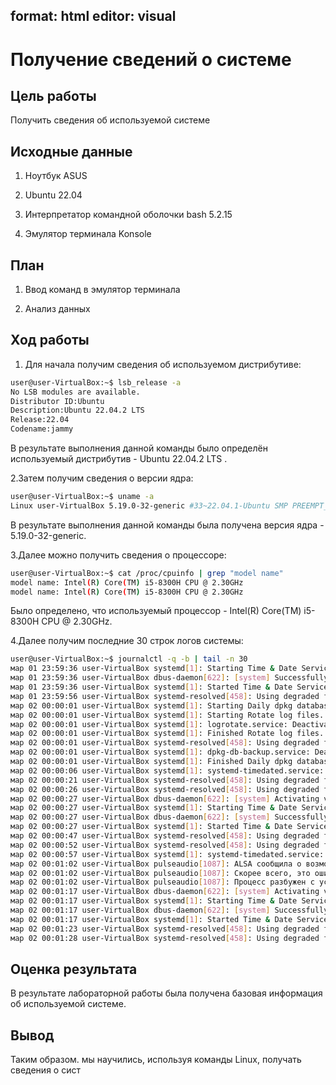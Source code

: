 
format: html
editor: visual
---


# Получение сведений о системе

## Цель работы

Получить сведения об используемой системе

## Исходные данные

1. Ноутбук ASUS

2. Ubuntu 22.04

3. Интерпретатор командной оболочки bash 5.2.15

4. Эмулятор терминала Konsole

## План

1. Ввод команд в эмулятор терминала

2. Анализ данных

## Ход работы

1. Для начала получим сведения об используемом дистрибутиве:

```bash
user@user-VirtualBox:~$ lsb_release -a
No LSB modules are available.
Distributor ID:Ubuntu
Description:Ubuntu 22.04.2 LTS
Release:22.04
Codename:jammy
```

В результате выполнения данной команды было определён используемый дистрибутив - Ubuntu 22.04.2 LTS .

2.Затем получим сведения о версии ядра:

```bash
user@user-VirtualBox:~$ uname -a
Linux user-VirtualBox 5.19.0-32-generic #33~22.04.1-Ubuntu SMP PREEMPT_DYNAMIC Mon Jan 30 17:03:34 UTC 2 x86_64 x86_64 x86_64 GNU/Linux
```

В результате выполнения данной команды была получена версия ядра - 5.19.0-32-generic.

3.Далее можно получить сведения о процессоре:

```bash
user@user-VirtualBox:~$ cat /proc/cpuinfo | grep "model name"
model name: Intel(R) Core(TM) i5-8300H CPU @ 2.30GHz
model name: Intel(R) Core(TM) i5-8300H CPU @ 2.30GHz
```

Было определено, что используемый процессор - Intel(R) Core(TM) i5-8300H CPU @ 2.30GHz.

4.Далее получим последние 30 строк логов системы:

```bash
user@user-VirtualBox:~$ journalctl -q -b | tail -n 30 
мар 01 23:59:36 user-VirtualBox systemd[1]: Starting Time & Date Service...
мар 01 23:59:36 user-VirtualBox dbus-daemon[622]: [system] Successfully activated service 'org.freedesktop.timedate1'
мар 01 23:59:36 user-VirtualBox systemd[1]: Started Time & Date Service.
мар 01 23:59:56 user-VirtualBox systemd-resolved[458]: Using degraded feature set UDP instead of TCP for DNS server 10.0.2.2.
мар 02 00:00:01 user-VirtualBox systemd[1]: Starting Daily dpkg database backup service...
мар 02 00:00:01 user-VirtualBox systemd[1]: Starting Rotate log files...
мар 02 00:00:01 user-VirtualBox systemd[1]: logrotate.service: Deactivated successfully.
мар 02 00:00:01 user-VirtualBox systemd[1]: Finished Rotate log files.
мар 02 00:00:01 user-VirtualBox systemd-resolved[458]: Using degraded feature set TCP instead of UDP for DNS server 10.0.2.2.
мар 02 00:00:01 user-VirtualBox systemd[1]: dpkg-db-backup.service: Deactivated successfully.
мар 02 00:00:01 user-VirtualBox systemd[1]: Finished Daily dpkg database backup service.
мар 02 00:00:06 user-VirtualBox systemd[1]: systemd-timedated.service: Deactivated successfully.
мар 02 00:00:21 user-VirtualBox systemd-resolved[458]: Using degraded feature set UDP instead of TCP for DNS server 10.0.2.2.
мар 02 00:00:26 user-VirtualBox systemd-resolved[458]: Using degraded feature set TCP instead of UDP for DNS server 10.0.2.2.
мар 02 00:00:27 user-VirtualBox dbus-daemon[622]: [system] Activating via systemd: service name='org.freedesktop.timedate1' unit='dbus-org.freedesktop.timedate1.service' requested by ':1.23' (uid=0 pid=644 comm="/usr/lib/snapd/snapd " label="unconfined")
мар 02 00:00:27 user-VirtualBox systemd[1]: Starting Time & Date Service...
мар 02 00:00:27 user-VirtualBox dbus-daemon[622]: [system] Successfully activated service 'org.freedesktop.timedate1'
мар 02 00:00:27 user-VirtualBox systemd[1]: Started Time & Date Service.
мар 02 00:00:47 user-VirtualBox systemd-resolved[458]: Using degraded feature set UDP instead of TCP for DNS server 10.0.2.2.
мар 02 00:00:52 user-VirtualBox systemd-resolved[458]: Using degraded feature set TCP instead of UDP for DNS server 10.0.2.2.
мар 02 00:00:57 user-VirtualBox systemd[1]: systemd-timedated.service: Deactivated successfully.
мар 02 00:01:02 user-VirtualBox pulseaudio[1087]: ALSA сообщила о возможности записи новых данных в устройство, но на самом деле писать было нечего.
мар 02 00:01:02 user-VirtualBox pulseaudio[1087]: Скорее всего, это ошибка в драйвере ALSA «snd_intel8x0». Пожалуйста, сообщите об этой проблеме разработчикам ALSA.
мар 02 00:01:02 user-VirtualBox pulseaudio[1087]: Процесс разбужен с установленным POLLOUT, однако последующий вызов snd_pcm_avail() вернул 0 или другое значение, меньшее чем min_avail.
мар 02 00:01:17 user-VirtualBox dbus-daemon[622]: [system] Activating via systemd: service name='org.freedesktop.timedate1' unit='dbus-org.freedesktop.timedate1.service' requested by ':1.23' (uid=0 pid=644 comm="/usr/lib/snapd/snapd " label="unconfined")
мар 02 00:01:17 user-VirtualBox systemd[1]: Starting Time & Date Service...
мар 02 00:01:17 user-VirtualBox dbus-daemon[622]: [system] Successfully activated service 'org.freedesktop.timedate1'
мар 02 00:01:17 user-VirtualBox systemd[1]: Started Time & Date Service.
мар 02 00:01:23 user-VirtualBox systemd-resolved[458]: Using degraded feature set UDP instead of TCP for DNS server 10.0.2.2.
мар 02 00:01:28 user-VirtualBox systemd-resolved[458]: Using degraded feature set TCP instead of UDP for DNS server 10.0.2.2.
```

## Оценка результата

В результате лабораторной работы была получена базовая информация об используемой системе.

## Вывод

Таким образом. мы научились, используя команды Linux, получать сведения о сист
